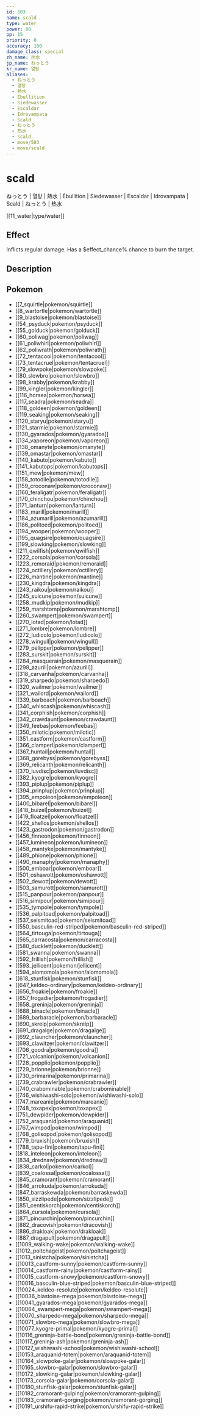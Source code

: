 ```yaml
---
id: 503
name: scald
type: water
power: 80
pp: 15
priority: 0
accuracy: 100
damage_class: special
zh_name: 热水
jp_name: ねっとう
kr_name: 열탕
aliases:
  - ねっとう
  - 열탕
  - 熱水
  - Ébullition
  - Siedewasser
  - Escaldar
  - Idrovampata
  - Scald
  - ねっとう
  - 热水
  - scald
  - move/503
  - move/scald
---
```

# scald
    
ねっとう | 열탕 | 熱水 | Ébullition | Siedewasser | Escaldar | Idrovampata | Scald | ねっとう | 热水

[[11_water|type/water]]

## Effect

Inflicts regular damage.  Has a $effect_chance% chance to burn the target.

## Description



## Pokemon

- [[7_squirtle|pokemon/squirtle]]
- [[8_wartortle|pokemon/wartortle]]
- [[9_blastoise|pokemon/blastoise]]
- [[54_psyduck|pokemon/psyduck]]
- [[55_golduck|pokemon/golduck]]
- [[60_poliwag|pokemon/poliwag]]
- [[61_poliwhirl|pokemon/poliwhirl]]
- [[62_poliwrath|pokemon/poliwrath]]
- [[72_tentacool|pokemon/tentacool]]
- [[73_tentacruel|pokemon/tentacruel]]
- [[79_slowpoke|pokemon/slowpoke]]
- [[80_slowbro|pokemon/slowbro]]
- [[98_krabby|pokemon/krabby]]
- [[99_kingler|pokemon/kingler]]
- [[116_horsea|pokemon/horsea]]
- [[117_seadra|pokemon/seadra]]
- [[118_goldeen|pokemon/goldeen]]
- [[119_seaking|pokemon/seaking]]
- [[120_staryu|pokemon/staryu]]
- [[121_starmie|pokemon/starmie]]
- [[130_gyarados|pokemon/gyarados]]
- [[134_vaporeon|pokemon/vaporeon]]
- [[138_omanyte|pokemon/omanyte]]
- [[139_omastar|pokemon/omastar]]
- [[140_kabuto|pokemon/kabuto]]
- [[141_kabutops|pokemon/kabutops]]
- [[151_mew|pokemon/mew]]
- [[158_totodile|pokemon/totodile]]
- [[159_croconaw|pokemon/croconaw]]
- [[160_feraligatr|pokemon/feraligatr]]
- [[170_chinchou|pokemon/chinchou]]
- [[171_lanturn|pokemon/lanturn]]
- [[183_marill|pokemon/marill]]
- [[184_azumarill|pokemon/azumarill]]
- [[186_politoed|pokemon/politoed]]
- [[194_wooper|pokemon/wooper]]
- [[195_quagsire|pokemon/quagsire]]
- [[199_slowking|pokemon/slowking]]
- [[211_qwilfish|pokemon/qwilfish]]
- [[222_corsola|pokemon/corsola]]
- [[223_remoraid|pokemon/remoraid]]
- [[224_octillery|pokemon/octillery]]
- [[226_mantine|pokemon/mantine]]
- [[230_kingdra|pokemon/kingdra]]
- [[243_raikou|pokemon/raikou]]
- [[245_suicune|pokemon/suicune]]
- [[258_mudkip|pokemon/mudkip]]
- [[259_marshtomp|pokemon/marshtomp]]
- [[260_swampert|pokemon/swampert]]
- [[270_lotad|pokemon/lotad]]
- [[271_lombre|pokemon/lombre]]
- [[272_ludicolo|pokemon/ludicolo]]
- [[278_wingull|pokemon/wingull]]
- [[279_pelipper|pokemon/pelipper]]
- [[283_surskit|pokemon/surskit]]
- [[284_masquerain|pokemon/masquerain]]
- [[298_azurill|pokemon/azurill]]
- [[318_carvanha|pokemon/carvanha]]
- [[319_sharpedo|pokemon/sharpedo]]
- [[320_wailmer|pokemon/wailmer]]
- [[321_wailord|pokemon/wailord]]
- [[339_barboach|pokemon/barboach]]
- [[340_whiscash|pokemon/whiscash]]
- [[341_corphish|pokemon/corphish]]
- [[342_crawdaunt|pokemon/crawdaunt]]
- [[349_feebas|pokemon/feebas]]
- [[350_milotic|pokemon/milotic]]
- [[351_castform|pokemon/castform]]
- [[366_clamperl|pokemon/clamperl]]
- [[367_huntail|pokemon/huntail]]
- [[368_gorebyss|pokemon/gorebyss]]
- [[369_relicanth|pokemon/relicanth]]
- [[370_luvdisc|pokemon/luvdisc]]
- [[382_kyogre|pokemon/kyogre]]
- [[393_piplup|pokemon/piplup]]
- [[394_prinplup|pokemon/prinplup]]
- [[395_empoleon|pokemon/empoleon]]
- [[400_bibarel|pokemon/bibarel]]
- [[418_buizel|pokemon/buizel]]
- [[419_floatzel|pokemon/floatzel]]
- [[422_shellos|pokemon/shellos]]
- [[423_gastrodon|pokemon/gastrodon]]
- [[456_finneon|pokemon/finneon]]
- [[457_lumineon|pokemon/lumineon]]
- [[458_mantyke|pokemon/mantyke]]
- [[489_phione|pokemon/phione]]
- [[490_manaphy|pokemon/manaphy]]
- [[500_emboar|pokemon/emboar]]
- [[501_oshawott|pokemon/oshawott]]
- [[502_dewott|pokemon/dewott]]
- [[503_samurott|pokemon/samurott]]
- [[515_panpour|pokemon/panpour]]
- [[516_simipour|pokemon/simipour]]
- [[535_tympole|pokemon/tympole]]
- [[536_palpitoad|pokemon/palpitoad]]
- [[537_seismitoad|pokemon/seismitoad]]
- [[550_basculin-red-striped|pokemon/basculin-red-striped]]
- [[564_tirtouga|pokemon/tirtouga]]
- [[565_carracosta|pokemon/carracosta]]
- [[580_ducklett|pokemon/ducklett]]
- [[581_swanna|pokemon/swanna]]
- [[592_frillish|pokemon/frillish]]
- [[593_jellicent|pokemon/jellicent]]
- [[594_alomomola|pokemon/alomomola]]
- [[618_stunfisk|pokemon/stunfisk]]
- [[647_keldeo-ordinary|pokemon/keldeo-ordinary]]
- [[656_froakie|pokemon/froakie]]
- [[657_frogadier|pokemon/frogadier]]
- [[658_greninja|pokemon/greninja]]
- [[688_binacle|pokemon/binacle]]
- [[689_barbaracle|pokemon/barbaracle]]
- [[690_skrelp|pokemon/skrelp]]
- [[691_dragalge|pokemon/dragalge]]
- [[692_clauncher|pokemon/clauncher]]
- [[693_clawitzer|pokemon/clawitzer]]
- [[706_goodra|pokemon/goodra]]
- [[721_volcanion|pokemon/volcanion]]
- [[728_popplio|pokemon/popplio]]
- [[729_brionne|pokemon/brionne]]
- [[730_primarina|pokemon/primarina]]
- [[739_crabrawler|pokemon/crabrawler]]
- [[740_crabominable|pokemon/crabominable]]
- [[746_wishiwashi-solo|pokemon/wishiwashi-solo]]
- [[747_mareanie|pokemon/mareanie]]
- [[748_toxapex|pokemon/toxapex]]
- [[751_dewpider|pokemon/dewpider]]
- [[752_araquanid|pokemon/araquanid]]
- [[767_wimpod|pokemon/wimpod]]
- [[768_golisopod|pokemon/golisopod]]
- [[779_bruxish|pokemon/bruxish]]
- [[788_tapu-fini|pokemon/tapu-fini]]
- [[818_inteleon|pokemon/inteleon]]
- [[834_drednaw|pokemon/drednaw]]
- [[838_carkol|pokemon/carkol]]
- [[839_coalossal|pokemon/coalossal]]
- [[845_cramorant|pokemon/cramorant]]
- [[846_arrokuda|pokemon/arrokuda]]
- [[847_barraskewda|pokemon/barraskewda]]
- [[850_sizzlipede|pokemon/sizzlipede]]
- [[851_centiskorch|pokemon/centiskorch]]
- [[864_cursola|pokemon/cursola]]
- [[871_pincurchin|pokemon/pincurchin]]
- [[882_dracovish|pokemon/dracovish]]
- [[886_drakloak|pokemon/drakloak]]
- [[887_dragapult|pokemon/dragapult]]
- [[1009_walking-wake|pokemon/walking-wake]]
- [[1012_poltchageist|pokemon/poltchageist]]
- [[1013_sinistcha|pokemon/sinistcha]]
- [[10013_castform-sunny|pokemon/castform-sunny]]
- [[10014_castform-rainy|pokemon/castform-rainy]]
- [[10015_castform-snowy|pokemon/castform-snowy]]
- [[10016_basculin-blue-striped|pokemon/basculin-blue-striped]]
- [[10024_keldeo-resolute|pokemon/keldeo-resolute]]
- [[10036_blastoise-mega|pokemon/blastoise-mega]]
- [[10041_gyarados-mega|pokemon/gyarados-mega]]
- [[10064_swampert-mega|pokemon/swampert-mega]]
- [[10070_sharpedo-mega|pokemon/sharpedo-mega]]
- [[10071_slowbro-mega|pokemon/slowbro-mega]]
- [[10077_kyogre-primal|pokemon/kyogre-primal]]
- [[10116_greninja-battle-bond|pokemon/greninja-battle-bond]]
- [[10117_greninja-ash|pokemon/greninja-ash]]
- [[10127_wishiwashi-school|pokemon/wishiwashi-school]]
- [[10153_araquanid-totem|pokemon/araquanid-totem]]
- [[10164_slowpoke-galar|pokemon/slowpoke-galar]]
- [[10165_slowbro-galar|pokemon/slowbro-galar]]
- [[10172_slowking-galar|pokemon/slowking-galar]]
- [[10173_corsola-galar|pokemon/corsola-galar]]
- [[10180_stunfisk-galar|pokemon/stunfisk-galar]]
- [[10182_cramorant-gulping|pokemon/cramorant-gulping]]
- [[10183_cramorant-gorging|pokemon/cramorant-gorging]]
- [[10191_urshifu-rapid-strike|pokemon/urshifu-rapid-strike]]

